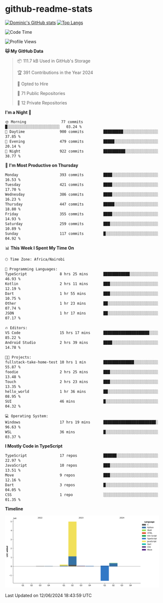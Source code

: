 # github-readme-stats
[![Dominic's GitHub stats](https://github-readme-stats.vercel.app/api?username=Domengo&show_icons=true)](https://github.com/anuraghazra/github-readme-stats)
[![Top Langs](https://github-readme-stats.vercel.app/api/top-langs/?username=Domengo&show_icons=true)](https://github.com/Domengo/github-readme-stats)

<!--START_SECTION:waka-->
![Code Time](http://img.shields.io/badge/Code%20Time-716%20hrs%2043%20mins-blue)

![Profile Views](http://img.shields.io/badge/Profile%20Views-1-blue)

**🐱 My GitHub Data** 

> 📦 111.7 kB Used in GitHub's Storage 
 > 
> 🏆 391 Contributions in the Year 2024
 > 
> 💼 Opted to Hire
 > 
> 📜 71 Public Repositories 
 > 
> 🔑 12 Private Repositories 
 > 
**I'm a Night 🦉** 

```text
🌞 Morning                77 commits          █░░░░░░░░░░░░░░░░░░░░░░░░   03.24 % 
🌆 Daytime                900 commits         █████████░░░░░░░░░░░░░░░░   37.85 % 
🌃 Evening                479 commits         █████░░░░░░░░░░░░░░░░░░░░   20.14 % 
🌙 Night                  922 commits         ██████████░░░░░░░░░░░░░░░   38.77 % 
```
📅 **I'm Most Productive on Thursday** 

```text
Monday                   393 commits         ████░░░░░░░░░░░░░░░░░░░░░   16.53 % 
Tuesday                  421 commits         ████░░░░░░░░░░░░░░░░░░░░░   17.70 % 
Wednesday                386 commits         ████░░░░░░░░░░░░░░░░░░░░░   16.23 % 
Thursday                 447 commits         █████░░░░░░░░░░░░░░░░░░░░   18.80 % 
Friday                   355 commits         ████░░░░░░░░░░░░░░░░░░░░░   14.93 % 
Saturday                 259 commits         ███░░░░░░░░░░░░░░░░░░░░░░   10.89 % 
Sunday                   117 commits         █░░░░░░░░░░░░░░░░░░░░░░░░   04.92 % 
```


📊 **This Week I Spent My Time On** 

```text
🕑︎ Time Zone: Africa/Nairobi

💬 Programming Languages: 
TypeScript               8 hrs 25 mins       ████████████░░░░░░░░░░░░░   46.93 % 
Kotlin                   2 hrs 11 mins       ███░░░░░░░░░░░░░░░░░░░░░░   12.19 % 
Dart                     1 hr 55 mins        ███░░░░░░░░░░░░░░░░░░░░░░   10.75 % 
Other                    1 hr 23 mins        ██░░░░░░░░░░░░░░░░░░░░░░░   07.74 % 
JSON                     1 hr 17 mins        ██░░░░░░░░░░░░░░░░░░░░░░░   07.17 % 

🔥 Editors: 
VS Code                  15 hrs 17 mins      █████████████████████░░░░   85.22 % 
Android Studio           2 hrs 39 mins       ████░░░░░░░░░░░░░░░░░░░░░   14.78 % 

🐱‍💻 Projects: 
fullstack-take-home-test 10 hrs 1 min        ██████████████░░░░░░░░░░░   55.87 % 
foodie                   2 hrs 25 mins       ███░░░░░░░░░░░░░░░░░░░░░░   13.48 % 
Touch                    2 hrs 23 mins       ███░░░░░░░░░░░░░░░░░░░░░░   13.35 % 
hello_world              1 hr 36 mins        ██░░░░░░░░░░░░░░░░░░░░░░░   08.95 % 
SUI                      46 mins             █░░░░░░░░░░░░░░░░░░░░░░░░   04.32 % 

💻 Operating System: 
Windows                  17 hrs 19 mins      ████████████████████████░   96.63 % 
WSL                      36 mins             █░░░░░░░░░░░░░░░░░░░░░░░░   03.37 % 
```

**I Mostly Code in TypeScript** 

```text
TypeScript               17 repos            ██████░░░░░░░░░░░░░░░░░░░   22.97 % 
JavaScript               10 repos            ███░░░░░░░░░░░░░░░░░░░░░░   13.51 % 
Move                     9 repos             ███░░░░░░░░░░░░░░░░░░░░░░   12.16 % 
Dart                     3 repos             █░░░░░░░░░░░░░░░░░░░░░░░░   04.05 % 
CSS                      1 repo              ░░░░░░░░░░░░░░░░░░░░░░░░░   01.35 % 
```



**Timeline**

![Lines of Code chart](https://raw.githubusercontent.com/Domengo/Domengo/main/assets/bar_graph.png)


 Last Updated on 12/06/2024 18:43:59 UTC
<!--END_SECTION:waka-->


